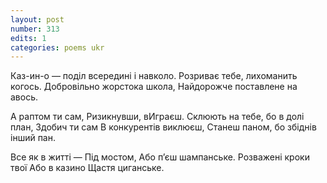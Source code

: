 ```yaml
---
layout: post
number: 313
edits: 1
categories: poems ukr
---
```


Каз-ин-о — поділ всередині і навколо.
Розриває тебе, лихоманить когось. 
Добровільно жорстока школа,
Найдорожче поставлене на авось.

А раптом ти сам,
Ризикнувши, вИграєш.
Склюють на тебе, бо в долі план,
Здобич ти сам
В конкурентів виклюєш,
Станеш паном, бо збіднів інший пан.

Все як в житті —
Під мостом, 
Або п’єш шампанське. 
Розважені кроки твої
Або в казино 
Щастя циганське.
